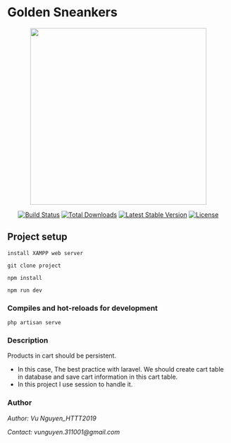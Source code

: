 # Golden Sneankers

<p align="center"><a href="https://laravel.com" target="_blank"><img src="https://raw.githubusercontent.com/laravel/art/master/logo-lockup/5%20SVG/2%20CMYK/1%20Full%20Color/laravel-logolockup-cmyk-red.svg" width="400"></a></p>

<p align="center">
<a href="https://travis-ci.org/laravel/framework"><img src="https://travis-ci.org/laravel/framework.svg" alt="Build Status"></a>
<a href="https://packagist.org/packages/laravel/framework"><img src="https://img.shields.io/packagist/dt/laravel/framework" alt="Total Downloads"></a>
<a href="https://packagist.org/packages/laravel/framework"><img src="https://img.shields.io/packagist/v/laravel/framework" alt="Latest Stable Version"></a>
<a href="https://packagist.org/packages/laravel/framework"><img src="https://img.shields.io/packagist/l/laravel/framework" alt="License"></a>
</p>

## Project setup

```
install XAMPP web server

git clone project

npm install

npm run dev

```

### Compiles and hot-reloads for development

```
php artisan serve
```

### Description

Products in cart should be persistent.

-   In this case, The best practice with laravel. We should create cart table in database and save cart information in this cart table.
-   In this project I use session to handle it.

### Author

_Author: Vu Nguyen_HTTT2019_

_Contact: vunguyen.311001@gmail.com_
